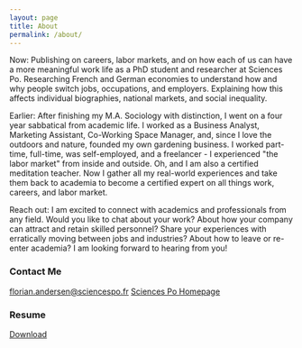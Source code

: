 ```yaml
---
layout: page
title: About
permalink: /about/
---
```


Now:
Publishing on careers, labor markets, and on how each of us can have a more meaningful work life as a PhD student and researcher at Sciences Po. Researching French and German economies to understand how and why people switch jobs, occupations, and employers. Explaining how this affects individual biographies, national markets, and social inequality.

Earlier:
After finishing my M.A. Sociology with distinction, I went on a four year sabbatical from academic life. I worked as a Business Analyst, Marketing Assistant, Co-Working Space Manager, and, since I love the outdoors and nature, founded my own gardening business. I worked part-time, full-time, was self-employed, and a freelancer - I experienced "the labor market" from inside and outside. Oh, and I am also a certified meditation teacher. Now I gather all my real-world experiences and take them back to academia to become a certified expert on all things work, careers, and labor market.

Reach out:
I am excited to connect with academics and professionals from any field. Would you like to chat about your work? About how your company can attract and retain skilled personnel? Share your experiences with erratically moving between jobs and industries? About how to leave or re-enter academia? 
I am looking forward to hearing from you!

### Contact Me

[florian.andersen@sciencespo.fr](mailto:florian.andersen@sciencespo.fr)
[Sciences Po Homepage](https://www.sciencespo.fr/osc/en/node/2595.html)

### Resume
[Download](https://github.com/fanderse/fanderse.github.io/blob/33c1ddeace0985181edb268d37fb45d0a90c2a8d/Andersen_CV_2024.pdf)

